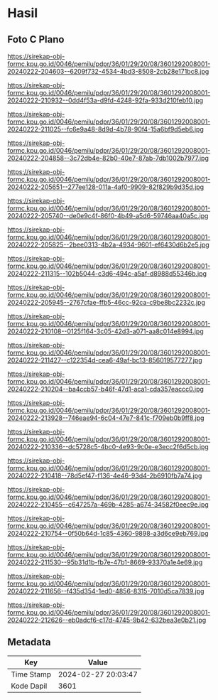 # Hasil

## Foto C Plano

https://sirekap-obj-formc.kpu.go.id/0046/pemilu/pdpr/36/01/29/20/08/3601292008001-20240222-204603--6209f732-4534-4bd3-8508-2cb28e171bc8.jpg

https://sirekap-obj-formc.kpu.go.id/0046/pemilu/pdpr/36/01/29/20/08/3601292008001-20240222-210932--0dd4f53a-d9fd-4248-92fa-933d210feb10.jpg

https://sirekap-obj-formc.kpu.go.id/0046/pemilu/pdpr/36/01/29/20/08/3601292008001-20240222-211025--fc6e9a48-8d9d-4b78-90f4-15a6bf9d5eb6.jpg

https://sirekap-obj-formc.kpu.go.id/0046/pemilu/pdpr/36/01/29/20/08/3601292008001-20240222-204858--3c72db4e-82b0-40e7-87ab-7db1002b7977.jpg

https://sirekap-obj-formc.kpu.go.id/0046/pemilu/pdpr/36/01/29/20/08/3601292008001-20240222-205651--277ee128-011a-4af0-9909-82f829b9d35d.jpg

https://sirekap-obj-formc.kpu.go.id/0046/pemilu/pdpr/36/01/29/20/08/3601292008001-20240222-205740--de0e9c4f-86f0-4b49-a5d6-59746aa40a5c.jpg

https://sirekap-obj-formc.kpu.go.id/0046/pemilu/pdpr/36/01/29/20/08/3601292008001-20240222-205825--2bee0313-4b2a-4934-9601-ef6430d6b2e5.jpg

https://sirekap-obj-formc.kpu.go.id/0046/pemilu/pdpr/36/01/29/20/08/3601292008001-20240222-211315--102b5044-c3d6-494c-a5af-d8988d55346b.jpg

https://sirekap-obj-formc.kpu.go.id/0046/pemilu/pdpr/36/01/29/20/08/3601292008001-20240222-205945--2767cfae-ffb5-46cc-92ca-c9be8bc2232c.jpg

https://sirekap-obj-formc.kpu.go.id/0046/pemilu/pdpr/36/01/29/20/08/3601292008001-20240222-210108--0125f164-3c05-42d3-a071-aa8c014e8994.jpg

https://sirekap-obj-formc.kpu.go.id/0046/pemilu/pdpr/36/01/29/20/08/3601292008001-20240222-211427--c122354d-cea6-49af-bc13-856019577277.jpg

https://sirekap-obj-formc.kpu.go.id/0046/pemilu/pdpr/36/01/29/20/08/3601292008001-20240222-210204--ba4ccb57-b46f-47d1-aca1-cda357eaccc0.jpg

https://sirekap-obj-formc.kpu.go.id/0046/pemilu/pdpr/36/01/29/20/08/3601292008001-20240222-213928--746eae94-6c04-47e7-841c-f709eb0b9ff8.jpg

https://sirekap-obj-formc.kpu.go.id/0046/pemilu/pdpr/36/01/29/20/08/3601292008001-20240222-210336--dc5728c5-4bc0-4e93-9c0e-e3ecc2f6d5cb.jpg

https://sirekap-obj-formc.kpu.go.id/0046/pemilu/pdpr/36/01/29/20/08/3601292008001-20240222-210418--78d5ef47-f136-4e46-93d4-2b6910fb7a74.jpg

https://sirekap-obj-formc.kpu.go.id/0046/pemilu/pdpr/36/01/29/20/08/3601292008001-20240222-210455--c647257a-469b-4285-a674-34582f0eec9e.jpg

https://sirekap-obj-formc.kpu.go.id/0046/pemilu/pdpr/36/01/29/20/08/3601292008001-20240222-210754--0f50b64d-1c85-4360-9898-a3d6ce9eb769.jpg

https://sirekap-obj-formc.kpu.go.id/0046/pemilu/pdpr/36/01/29/20/08/3601292008001-20240222-211530--95b31d1b-fb7e-47b1-8669-93370a1e4e69.jpg

https://sirekap-obj-formc.kpu.go.id/0046/pemilu/pdpr/36/01/29/20/08/3601292008001-20240222-211656--f435d354-1ed0-4856-8315-7010d5ca7839.jpg

https://sirekap-obj-formc.kpu.go.id/0046/pemilu/pdpr/36/01/29/20/08/3601292008001-20240222-212626--eb0adcf6-c17d-4745-9b42-632bea3e0b21.jpg


## Metadata

| Key        | Value               |
| ---------- | ------------------- |
| Time Stamp | 2024-02-27 20:03:47 |
| Kode Dapil | 3601                |



